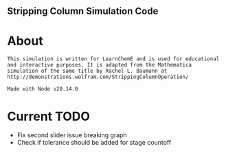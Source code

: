 ## Stripping Column Simulation Code

# About
    This simulation is written for LearnChemE and is used for educational and interactive purposes. It is adapted from the Mathematica simulation of the same title by Rachel L. Baumann at http://demonstrations.wolfram.com/StrippingColumnOperation/

    Made with Node v20.14.0

# Current TODO
  - Fix second slider issue breaking graph
  - Check if tolerance should be added for stage countoff